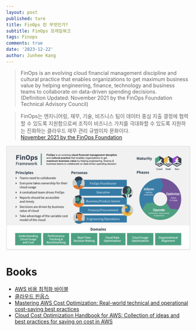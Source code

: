 ```yaml
---
layout: post
published: ture
title: FinOps 란 무엇인가?
subtitle: FinOps 프레임워크
tags: Finops
comments: true
date: '2023-12-22'
author: Junhee Kang
---
```


> FinOps is an evolving cloud financial management discipline and cultural practice that enables organizations to get maximum business value by helping engineering, finance, technology and business teams to collaborate on data-driven spending decisions.  
(Definition Updated: November 2021 by the FinOps Foundation Technical Advisory Council)


> FinOps는 엔지니어링, 재무, 기술, 비즈니스 팀이 데이터 중심 지출 결정에 협력할 수 있도록 지원함으로써 조직이 비즈니스 가치를 극대화할 수 있도록 지원하는 진화하는 클라우드 재무 관리 규범이자 문화이다.  
[November 2021 by the FinOps Foundation](https://www.finops.org/introduction/what-is-finops/)

![ex_screenshot](/assets/img/finops_framwork.png)

# Books
- [AWS 비용 최적화 바이블](http://www.yes24.com/Product/Goods/111715522)
- [클라우드 핀옵스](http://www.yes24.com/Product/Goods/95560145)
- [Mastering AWS Cost Optimization: Real-world technical and operational cost-saving best practices](https://www.amazon.com/Mastering-AWS-Cost-Optimization-operational/dp/965572803X)
- [Cloud Cost Optimization Handbook for AWS: Collection of ideas and best practices for saving on cost in AWS](https://www.amazon.com/Cloud-Cost-Optimization-Handbook-AWS/dp/0578529963/ref=pd_lpo_3?pd_rd_i=0578529963&psc=1)